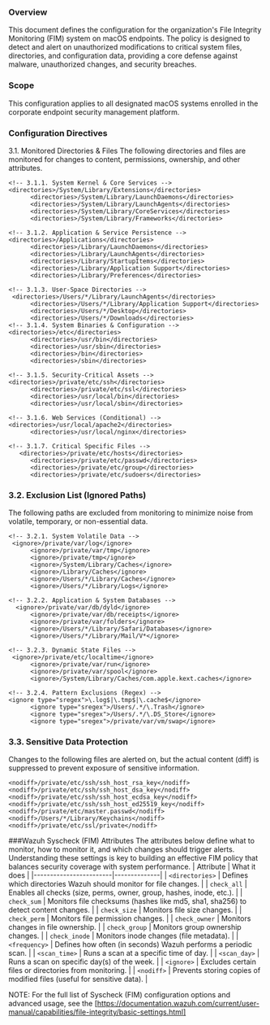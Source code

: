### Overview
This document defines the configuration for the organization's File Integrity Monitoring (FIM) system on macOS endpoints. The policy is designed to detect and alert on unauthorized modifications to critical system files, directories, and configuration data, providing a core defense against malware, unauthorized changes, and security breaches.

### Scope
This configuration applies to all designated macOS systems enrolled in the corporate endpoint security management platform.

### Configuration Directives
3.1. Monitored Directories & Files
The following directories and files are monitored for changes to content, permissions, ownership, and other attributes.

```
<!-- 3.1.1. System Kernel & Core Services -->
<directories>/System/Library/Extensions</directories>
      <directories>/System/Library/LaunchDaemons</directories>
      <directories>/System/Library/LaunchAgents</directories>
      <directories>/System/Library/CoreServices</directories>
      <directories>/System/Library/Frameworks</directories>

<!-- 3.1.2. Application & Service Persistence -->
<directories>/Applications</directories>
      <directories>/Library/LaunchDaemons</directories>
      <directories>/Library/LaunchAgents</directories>
      <directories>/Library/StartupItems</directories>
      <directories>/Library/Application Support</directories>
      <directories>/Library/Preferences</directories>

<!-- 3.1.3. User-Space Directories -->
 <directories>/Users/*/Library/LaunchAgents</directories>
      <directories>/Users/*/Library/Application Support</directories>
      <directories>/Users/*/Desktop</directories>
      <directories>/Users/*/Downloads</directories>
<!-- 3.1.4. System Binaries & Configuration -->
<directories>/etc</directories>
      <directories>/usr/bin</directories>
      <directories>/usr/sbin</directories>
      <directories>/bin</directories>
      <directories>/sbin</directories>

<!-- 3.1.5. Security-Critical Assets -->
<directories>/private/etc/ssh</directories>
      <directories>/private/etc/ssl</directories>
      <directories>/usr/local/bin</directories>
      <directories>/usr/local/sbin</directories>

<!-- 3.1.6. Web Services (Conditional) -->
<directories>/usr/local/apache2</directories>
      <directories>/usr/local/nginx</directories>

<!-- 3.1.7. Critical Specific Files -->
   <directories>/private/etc/hosts</directories>
      <directories>/private/etc/passwd</directories>
      <directories>/private/etc/group</directories>
      <directories>/private/etc/sudoers</directories>
```

### 3.2. Exclusion List (Ignored Paths)
The following paths are excluded from monitoring to minimize noise from volatile, temporary, or non-essential data.

```
<!-- 3.2.1. System Volatile Data -->
 <ignore>/private/var/log</ignore>
      <ignore>/private/var/tmp</ignore>
      <ignore>/private/tmp</ignore>
      <ignore>/System/Library/Caches</ignore>
      <ignore>/Library/Caches</ignore>
      <ignore>/Users/*/Library/Caches</ignore>
      <ignore>/Users/*/Library/Logs</ignore>

<!-- 3.2.2. Application & System Databases -->
  <ignore>/private/var/db/dyld</ignore>
      <ignore>/private/var/db/receipts</ignore>
      <ignore>/private/var/folders</ignore>
      <ignore>/Users/*/Library/Safari/Databases</ignore>
      <ignore>/Users/*/Library/Mail/V*</ignore>

<!-- 3.2.3. Dynamic State Files -->
 <ignore>/private/etc/localtime</ignore>
      <ignore>/private/var/run</ignore>
      <ignore>/private/var/spool</ignore>
      <ignore>/System/Library/Caches/com.apple.kext.caches</ignore>

<!-- 3.2.4. Pattern Exclusions (Regex) -->
<ignore type="sregex">\.log$|\.tmp$|\.cache$</ignore>
      <ignore type="sregex">/Users/.*/\.Trash</ignore>
      <ignore type="sregex">/Users/.*/\.DS_Store</ignore>
      <ignore type="sregex">/private/var/vm/swap</ignore>
```

### 3.3. Sensitive Data Protection
Changes to the following files are alerted on, but the actual content (diff) is suppressed to prevent exposure of sensitive information.

```
<nodiff>/private/etc/ssh/ssh_host_rsa_key</nodiff>
<nodiff>/private/etc/ssh/ssh_host_dsa_key</nodiff>
<nodiff>/private/etc/ssh/ssh_host_ecdsa_key</nodiff>
<nodiff>/private/etc/ssh/ssh_host_ed25519_key</nodiff>
<nodiff>/private/etc/master.passwd</nodiff>
<nodiff>/Users/*/Library/Keychains</nodiff>
<nodiff>/private/etc/ssl/private</nodiff>
```
###Wazuh Syscheck (FIM) Attributes
     The attributes below define what to monitor, how to monitor it, and which changes should trigger alerts. Understanding these settings is key to building an effective FIM policy that balances security coverage with system performance.
| Attribute             | What it does |
|------------------------|--------------|
| `<directories>`        | Defines which directories Wazuh should monitor for file changes. |
| `check_all`            | Enables all checks (size, perms, owner, group, hashes, inode, etc.). |
| `check_sum`            | Monitors file checksums (hashes like md5, sha1, sha256) to detect content changes. |
| `check_size`           | Monitors file size changes. |
| `check_perm`           | Monitors file permission changes. |
| `check_owner`          | Monitors changes in file ownership. |
| `check_group`          | Monitors group ownership changes. |
| `check_inode`          | Monitors inode changes (file metadata). |
| `<frequency>`          | Defines how often (in seconds) Wazuh performs a periodic scan. |
| `<scan_time>`          | Runs a scan at a specific time of day. |
| `<scan_day>`           | Runs a scan on specific day(s) of the week. |
| `<ignore>`             | Excludes certain files or directories from monitoring. |
| `<nodiff>`             | Prevents storing copies of modified files (useful for sensitive data). |

NOTE: For the full list of Syscheck (FIM) configuration options and advanced usage, see the [https://documentation.wazuh.com/current/user-manual/capabilities/file-integrity/basic-settings.html]
